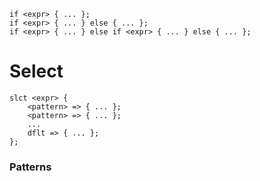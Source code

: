 ```
if <expr> { ... };
if <expr> { ... } else { ... };
if <expr> { ... } else if <expr> { ... } else { ... };
```

# Select
```
slct <expr> {
	<pattern> => { ... };
	<pattern> => { ... };
	...
	dflt => { ... };
};
```
### Patterns
